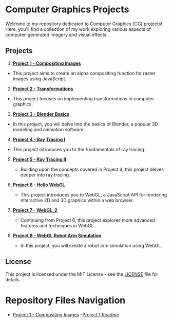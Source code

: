 # Computer Graphics Projects

Welcome to my repository dedicated to Computer Graphics (CG) projects! Here, you'll find a collection of my work exploring various aspects of computer-generated imagery and visual effects. 

## Projects

1. **[Project 1 - Compositing Images](https://github.com/sancakerkan/ComputerGraphicsProjects/tree/main/Project%201%20-%20Compositing%20Images)**
- This project aims to create an alpha compositing function for raster images using JavaScript.

2. **[Project 2 - Transformations](Project2_Transformations/README.md)**
- This project focuses on implementing transformations in computer graphics.

3. **[Project 3 - Blender Basics](Project3_Blender_Basics/README.md)**
- In this project, you will delve into the basics of Blender, a popular 3D modeling and animation software.

4. **[Project 4 - Ray Tracing I](Project4_Ray_Tracing_I/README.md)**
- This project introduces you to the fundamentals of ray tracing.

5. **[Project 5 - Ray Tracing II](Project5_Ray_Tracing_II/README.md)**
   - Building upon the concepts covered in Project 4, this project delves deeper into ray tracing.

6. **[Project 6 - Hello WebGL](Project6_Hello_WebGL/README.md)**
   - This project introduces you to WebGL, a JavaScript API for rendering interactive 2D and 3D graphics within a web browser.

7. **[Project 7 - WebGL_2](Project7_WebGL_2/README.md)**
   - Continuing from Project 6, this project explores more advanced features and techniques in WebGL.

8. **[Project 8 - WebGL Robot Arm Simulation](Project8_WebGL_Robot_Arm_Simulation/README.md)**
   - In this project, you will create a robot arm simulation using WebGL.
  
## License

This project is licensed under the MIT License - see the [LICENSE](LICENSE) file for details.

# Repository Files Navigation

- [Project 1 - Compositing Images](https://github.com/sancakerkan/ComputerGraphicsProjects/tree/main/Project%201%20-%20Compositing%20Images)
      -[Project 1 Readme](https://github.com/sancakerkan/ComputerGraphics-Projects/blob/main/Project%201%20-%20Compositing%20Images/README.md)


  
